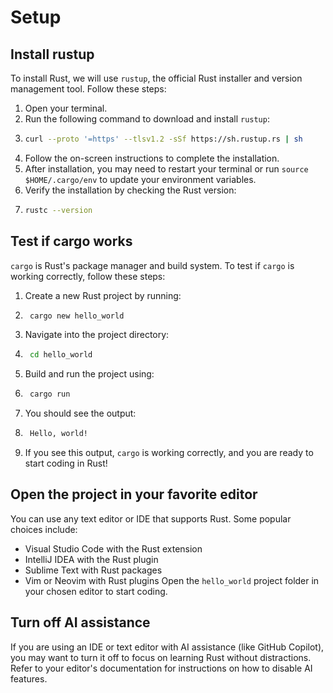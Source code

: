 # Setup

## Install rustup
To install Rust, we will use `rustup`, the official Rust installer and version management tool. Follow these steps:
1. Open your terminal.
2. Run the following command to download and install `rustup`:
3. ```sh
   curl --proto '=https' --tlsv1.2 -sSf https://sh.rustup.rs | sh
   ```
4. Follow the on-screen instructions to complete the installation.
5. After installation, you may need to restart your terminal or run `source $HOME/.cargo/env` to update your environment variables.
6. Verify the installation by checking the Rust version:
7. ```sh
   rustc --version
   ```
## Test if cargo works
`cargo` is Rust's package manager and build system. To test if `cargo` is working correctly, follow these steps:
1. Create a new Rust project by running:
2. ```sh
    cargo new hello_world
3. Navigate into the project directory:
4. ```sh
    cd hello_world
5. Build and run the project using:
6. ```sh
    cargo run
7. You should see the output:
8. ```sh
    Hello, world!
9. If you see this output, `cargo` is working correctly, and you are ready to start coding in Rust!

## Open the project in your favorite editor
You can use any text editor or IDE that supports Rust. Some popular choices include:
- Visual Studio Code with the Rust extension
- IntelliJ IDEA with the Rust plugin
- Sublime Text with Rust packages
- Vim or Neovim with Rust plugins
Open the `hello_world` project folder in your chosen editor to start coding.

## Turn off AI assistance
If you are using an IDE or text editor with AI assistance (like GitHub Copilot), you may want to turn it off to focus on learning Rust without distractions. Refer to your editor's documentation for instructions on how to disable AI features.